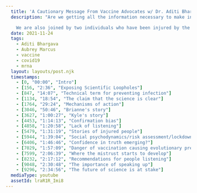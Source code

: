 ```yaml
---
  title: 'A Cautionary Message From Vaccine Advocates w/ Dr. Aditi Bhargava, Kyle Warner, And Brianne Dressen'
  description: "Are we getting all the information necessary to make informed decisions about vaccination? Molecular Biologist Dr. Aditi Bhargava, the director of laboratory research at UCSF develops mRNA technology, the same technology used in covid vaccines.

    We are also joined by two individuals who have been injured by the vaccine, professional mountain biker Kyle Warner and Brianne Dressen who is a school teacher from Utah. In this profoundly illuminating and unifying podcast, we agree that everybody is simply doing what they think is best for themselves and society based on the information they have. An issue arises when we all operate with different information, which makes it difficult to make sense of this complicated issue."
  date: 2021-11-24
  tags:
    - Aditi Bhargava
    - Aubrey Marcus
    - vaccine
    - covid19
    - mrna
  layout: layouts/post.njk
  timestamps:
    - [0, "00:00", "Intro"]
    - [156, "2:36", "Exposing Scientific Loopholes"]
    - [847, "14:07", "Technical term for preventing infection"]
    - [1134, "18:54", "The claim that the science is clear"]
    - [1764, "29:24", "Mechanisms of action"]
    - [3046, "50:46", "Brianne's story"]
    - [3627, "1:00:27", "Kyle's story"]
    - [4453, "1:14:13", "Confirmation bias"]
    - [4858, "1:20:58", "Lack of listening"]
    - [5479, "1:31:19", "Stories of injured people"]
    - [5944, "1:39:04", "Social psychodynamics/risk assessment/lockdown effects"]
    - [6406, "1:46:46", "Confidence in truth emerging?"]
    - [7029, "1:57:09", "Danger of vaccination causing evolutionary pressure"]
    - [7599, "2:06:39", "Where the mistrust starts to develop"]
    - [8232, "2:17:12", "Recommendations for people listening"]
    - [9048, "2:30:48", "The importance of speaking up"]
    - [9296, "2:34:56", "The future of science is at stake"]
  mediaType: youtube
  assetId: lraR1R_Imi8
---
```

